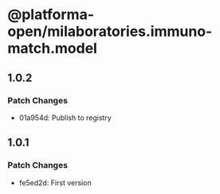 # @platforma-open/milaboratories.immuno-match.model

## 1.0.2

### Patch Changes

- 01a954d: Publish to registry

## 1.0.1

### Patch Changes

- fe5ed2d: First version
